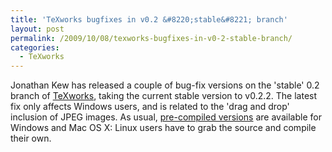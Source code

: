 ```yaml
---
title: 'TeXworks bugfixes in v0.2 &#8220;stable&#8221; branch'
layout: post
permalink: /2009/10/08/texworks-bugfixes-in-v0-2-stable-branch/
categories:
  - TeXworks
---
```

Jonathan Kew has released a couple of bug-fix versions on the 'stable' 0.2 branch of [TeXworks](https://tug.org/texworks), taking the current stable version to v0.2.2. The latest fix only affects Windows users, and is related to the 'drag and drop' inclusion of JPEG images. As usual, [pre-compiled versions](http://code.google.com/p/texworks/downloads/list) are available for Windows and Mac OS X: Linux users have to grab the source and compile their own.
